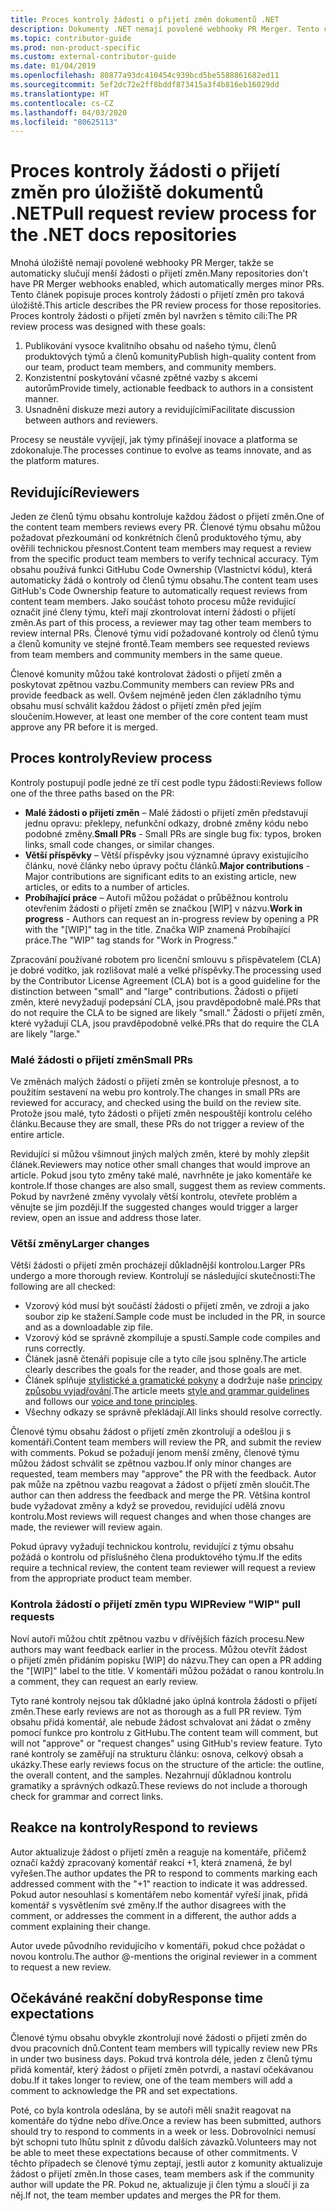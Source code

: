 ```yaml
---
title: Proces kontroly žádosti o přijetí změn dokumentů .NET
description: Dokumenty .NET nemají povolené webhooky PR Merger. Tento článek popisuje proces kontroly žádosti o přijetí změn pro taková úložiště.
ms.topic: contributor-guide
ms.prod: non-product-specific
ms.custom: external-contributor-guide
ms.date: 01/04/2019
ms.openlocfilehash: 80877a93dc410454c939bcd5be5588861682ed11
ms.sourcegitcommit: 5ef2dc72e2ff8bddf873415a3f4b816eb16029dd
ms.translationtype: HT
ms.contentlocale: cs-CZ
ms.lasthandoff: 04/03/2020
ms.locfileid: "80625113"
---
```

# <a name="pull-request-review-process-for-the-net-docs-repositories"></a><span data-ttu-id="a67b7-104">Proces kontroly žádosti o přijetí změn pro úložiště dokumentů .NET</span><span class="sxs-lookup"><span data-stu-id="a67b7-104">Pull request review process for the .NET docs repositories</span></span>

<span data-ttu-id="a67b7-105">Mnohá úložiště nemají povolené webhooky PR Merger, takže se automaticky slučují menší žádosti o přijetí změn.</span><span class="sxs-lookup"><span data-stu-id="a67b7-105">Many repositories don't have PR Merger webhooks enabled, which automatically merges minor PRs.</span></span> <span data-ttu-id="a67b7-106">Tento článek popisuje proces kontroly žádosti o přijetí změn pro taková úložiště.</span><span class="sxs-lookup"><span data-stu-id="a67b7-106">This article describes the PR review process for those repositories.</span></span> <span data-ttu-id="a67b7-107">Proces kontroly žádosti o přijetí změn byl navržen s těmito cíli:</span><span class="sxs-lookup"><span data-stu-id="a67b7-107">The PR review process was designed with these goals:</span></span>

1. <span data-ttu-id="a67b7-108">Publikování vysoce kvalitního obsahu od našeho týmu, členů produktových týmů a členů komunity</span><span class="sxs-lookup"><span data-stu-id="a67b7-108">Publish high-quality content from our team, product team members, and community members.</span></span>
1. <span data-ttu-id="a67b7-109">Konzistentní poskytování včasné zpětné vazby s akcemi autorům</span><span class="sxs-lookup"><span data-stu-id="a67b7-109">Provide timely, actionable feedback to authors in a consistent manner.</span></span>
1. <span data-ttu-id="a67b7-110">Usnadnění diskuze mezi autory a revidujícími</span><span class="sxs-lookup"><span data-stu-id="a67b7-110">Facilitate discussion between authors and reviewers.</span></span>

<span data-ttu-id="a67b7-111">Procesy se neustále vyvíjejí, jak týmy přinášejí inovace a platforma se zdokonaluje.</span><span class="sxs-lookup"><span data-stu-id="a67b7-111">The processes continue to evolve as teams innovate, and as the platform matures.</span></span>

## <a name="reviewers"></a><span data-ttu-id="a67b7-112">Revidující</span><span class="sxs-lookup"><span data-stu-id="a67b7-112">Reviewers</span></span>

<span data-ttu-id="a67b7-113">Jeden ze členů týmu obsahu kontroluje každou žádost o přijetí změn.</span><span class="sxs-lookup"><span data-stu-id="a67b7-113">One of the content team members reviews every PR.</span></span> <span data-ttu-id="a67b7-114">Členové týmu obsahu můžou požadovat přezkoumání od konkrétních členů produktového týmu, aby ověřili technickou přesnost.</span><span class="sxs-lookup"><span data-stu-id="a67b7-114">Content team members may request a review from the specific product team members to verify technical accuracy.</span></span> <span data-ttu-id="a67b7-115">Tým obsahu používá funkci GitHubu Code Ownership (Vlastnictví kódu), která automaticky žádá o kontroly od členů týmu obsahu.</span><span class="sxs-lookup"><span data-stu-id="a67b7-115">The content team uses GitHub's Code Ownership feature to automatically request reviews from content team members.</span></span> <span data-ttu-id="a67b7-116">Jako součást tohoto procesu může revidující označit jiné členy týmu, kteří mají zkontrolovat interní žádosti o přijetí změn.</span><span class="sxs-lookup"><span data-stu-id="a67b7-116">As part of this process, a reviewer may tag other team members to review internal PRs.</span></span> <span data-ttu-id="a67b7-117">Členové týmu vidí požadované kontroly od členů týmu a členů komunity ve stejné frontě.</span><span class="sxs-lookup"><span data-stu-id="a67b7-117">Team members see requested reviews from team members and community members in the same queue.</span></span>

<span data-ttu-id="a67b7-118">Členové komunity můžou také kontrolovat žádosti o přijetí změn a poskytovat zpětnou vazbu.</span><span class="sxs-lookup"><span data-stu-id="a67b7-118">Community members can review PRs and provide feedback as well.</span></span> <span data-ttu-id="a67b7-119">Ovšem nejméně jeden člen základního týmu obsahu musí schválit každou žádost o přijetí změn před jejím sloučením.</span><span class="sxs-lookup"><span data-stu-id="a67b7-119">However, at least one member of the core content team must approve any PR before it is merged.</span></span>

## <a name="review-process"></a><span data-ttu-id="a67b7-120">Proces kontroly</span><span class="sxs-lookup"><span data-stu-id="a67b7-120">Review process</span></span>

<span data-ttu-id="a67b7-121">Kontroly postupují podle jedné ze tří cest podle typu žádosti:</span><span class="sxs-lookup"><span data-stu-id="a67b7-121">Reviews follow one of the three paths based on the PR:</span></span>

- <span data-ttu-id="a67b7-122">**Malé žádosti o přijetí změn** – Malé žádosti o přijetí změn představují jednu opravu: překlepy, nefunkční odkazy, drobné změny kódu nebo podobné změny.</span><span class="sxs-lookup"><span data-stu-id="a67b7-122">**Small PRs** - Small PRs are single bug fix: typos, broken links, small code changes, or similar changes.</span></span>
- <span data-ttu-id="a67b7-123">**Větší příspěvky** – Větší příspěvky jsou významné úpravy existujícího článku, nové články nebo úpravy počtu článků.</span><span class="sxs-lookup"><span data-stu-id="a67b7-123">**Major contributions** - Major contributions are significant edits to an existing article, new articles, or edits to a number of articles.</span></span>
- <span data-ttu-id="a67b7-124">**Probíhající práce** – Autoři můžou požádat o průběžnou kontrolu otevřením žádosti o přijetí změn se značkou [WIP] v názvu.</span><span class="sxs-lookup"><span data-stu-id="a67b7-124">**Work in progress** - Authors can request an in-progress review by opening a PR with the "[WIP]" tag in the title.</span></span> <span data-ttu-id="a67b7-125">Značka WIP znamená Probíhající práce.</span><span class="sxs-lookup"><span data-stu-id="a67b7-125">The "WIP" tag stands for "Work in Progress."</span></span> 

<span data-ttu-id="a67b7-126">Zpracování používané robotem pro licenční smlouvu s přispěvatelem (CLA) je dobré vodítko, jak rozlišovat malé a velké příspěvky.</span><span class="sxs-lookup"><span data-stu-id="a67b7-126">The processing used by the Contributor License Agreement (CLA) bot is a good guideline for the distinction between "small" and "large" contributions.</span></span> <span data-ttu-id="a67b7-127">Žádosti o přijetí změn, které nevyžadují podepsání CLA, jsou pravděpodobně malé.</span><span class="sxs-lookup"><span data-stu-id="a67b7-127">PRs that do not require the CLA to be signed are likely "small."</span></span> <span data-ttu-id="a67b7-128">Žádosti o přijetí změn, které vyžadují CLA, jsou pravděpodobně velké.</span><span class="sxs-lookup"><span data-stu-id="a67b7-128">PRs that do require the CLA are likely "large."</span></span>

### <a name="small-prs"></a><span data-ttu-id="a67b7-129">Malé žádosti o přijetí změn</span><span class="sxs-lookup"><span data-stu-id="a67b7-129">Small PRs</span></span>

<span data-ttu-id="a67b7-130">Ve změnách malých žádostí o přijetí změn se kontroluje přesnost, a to použitím sestavení na webu pro kontroly.</span><span class="sxs-lookup"><span data-stu-id="a67b7-130">The changes in small PRs are reviewed for accuracy, and checked using the build on the review site.</span></span> <span data-ttu-id="a67b7-131">Protože jsou malé, tyto žádosti o přijetí změn nespouštějí kontrolu celého článku.</span><span class="sxs-lookup"><span data-stu-id="a67b7-131">Because they are small, these PRs do not trigger a review of the entire article.</span></span> 

<span data-ttu-id="a67b7-132">Revidující si můžou všimnout jiných malých změn, které by mohly zlepšit článek.</span><span class="sxs-lookup"><span data-stu-id="a67b7-132">Reviewers may notice other small changes that would improve an article.</span></span> <span data-ttu-id="a67b7-133">Pokud jsou tyto změny také malé, navrhněte je jako komentáře ke kontrole.</span><span class="sxs-lookup"><span data-stu-id="a67b7-133">If those changes are also small, suggest them as review comments.</span></span> <span data-ttu-id="a67b7-134">Pokud by navržené změny vyvolaly větší kontrolu, otevřete problém a věnujte se jim později.</span><span class="sxs-lookup"><span data-stu-id="a67b7-134">If the suggested changes would trigger a larger review, open an issue and address those later.</span></span> 

### <a name="larger-changes"></a><span data-ttu-id="a67b7-135">Větší změny</span><span class="sxs-lookup"><span data-stu-id="a67b7-135">Larger changes</span></span>

<span data-ttu-id="a67b7-136">Větší žádosti o přijetí změn procházejí důkladnější kontrolou.</span><span class="sxs-lookup"><span data-stu-id="a67b7-136">Larger PRs undergo a more thorough review.</span></span> <span data-ttu-id="a67b7-137">Kontrolují se následující skutečnosti:</span><span class="sxs-lookup"><span data-stu-id="a67b7-137">The following are all checked:</span></span>

- <span data-ttu-id="a67b7-138">Vzorový kód musí být součástí žádosti o přijetí změn, ve zdroji a jako soubor zip ke stažení.</span><span class="sxs-lookup"><span data-stu-id="a67b7-138">Sample code must be included in the PR, in source and as a downloadable zip file.</span></span>
- <span data-ttu-id="a67b7-139">Vzorový kód se správně zkompiluje a spustí.</span><span class="sxs-lookup"><span data-stu-id="a67b7-139">Sample code compiles and runs correctly.</span></span>
- <span data-ttu-id="a67b7-140">Článek jasně čtenáři popisuje cíle a tyto cíle jsou splněny.</span><span class="sxs-lookup"><span data-stu-id="a67b7-140">The article clearly describes the goals for the reader, and those goals are met.</span></span>
- <span data-ttu-id="a67b7-141">Článek splňuje [stylistické a gramatické pokyny](dotnet-style-guide.md) a dodržuje naše [principy způsobu vyjadřování](dotnet-voice-tone.md).</span><span class="sxs-lookup"><span data-stu-id="a67b7-141">The article meets [style and grammar guidelines](dotnet-style-guide.md) and follows our [voice and tone principles](dotnet-voice-tone.md).</span></span>
- <span data-ttu-id="a67b7-142">Všechny odkazy se správně překládají.</span><span class="sxs-lookup"><span data-stu-id="a67b7-142">All links should resolve correctly.</span></span>

<span data-ttu-id="a67b7-143">Členové týmu obsahu žádost o přijetí změn zkontrolují a odešlou ji s komentáři.</span><span class="sxs-lookup"><span data-stu-id="a67b7-143">Content team members will review the PR, and submit the review with comments.</span></span> <span data-ttu-id="a67b7-144">Pokud se požadují jenom menší změny, členové týmu můžou žádost schválit se zpětnou vazbou.</span><span class="sxs-lookup"><span data-stu-id="a67b7-144">If only minor changes are requested, team members may "approve" the PR with the feedback.</span></span> <span data-ttu-id="a67b7-145">Autor pak může na zpětnou vazbu reagovat a žádost o přijetí změn sloučit.</span><span class="sxs-lookup"><span data-stu-id="a67b7-145">The author can then address the feedback and merge the PR.</span></span> <span data-ttu-id="a67b7-146">Většina kontrol bude vyžadovat změny a když se provedou, revidující udělá znovu kontrolu.</span><span class="sxs-lookup"><span data-stu-id="a67b7-146">Most reviews will request changes and when those changes are made, the reviewer will review again.</span></span>

<span data-ttu-id="a67b7-147">Pokud úpravy vyžadují technickou kontrolu, revidující z týmu obsahu požádá o kontrolu od příslušného člena produktového týmu.</span><span class="sxs-lookup"><span data-stu-id="a67b7-147">If the edits require a technical review, the content team reviewer will request a review from the appropriate product team member.</span></span>

### <a name="review-wip-pull-requests"></a><span data-ttu-id="a67b7-148">Kontrola žádostí o přijetí změn typu WIP</span><span class="sxs-lookup"><span data-stu-id="a67b7-148">Review "WIP" pull requests</span></span>

<span data-ttu-id="a67b7-149">Noví autoři můžou chtít zpětnou vazbu v dřívějších fázích procesu.</span><span class="sxs-lookup"><span data-stu-id="a67b7-149">New authors may want feedback earlier in the process.</span></span> <span data-ttu-id="a67b7-150">Můžou otevřít žádost o přijetí změn přidáním popisku [WIP] do názvu.</span><span class="sxs-lookup"><span data-stu-id="a67b7-150">They can open a PR adding the "[WIP]" label to the title.</span></span> <span data-ttu-id="a67b7-151">V komentáři můžou požádat o ranou kontrolu.</span><span class="sxs-lookup"><span data-stu-id="a67b7-151">In a comment, they can request an early review.</span></span>

<span data-ttu-id="a67b7-152">Tyto rané kontroly nejsou tak důkladné jako úplná kontrola žádosti o přijetí změn.</span><span class="sxs-lookup"><span data-stu-id="a67b7-152">These early reviews are not as thorough as a full PR review.</span></span> <span data-ttu-id="a67b7-153">Tým obsahu přidá komentář, ale nebude žádost schvalovat ani žádat o změny pomocí funkce pro kontrolu z GitHubu.</span><span class="sxs-lookup"><span data-stu-id="a67b7-153">The content team will comment, but will not "approve" or "request changes" using GitHub's review feature.</span></span> <span data-ttu-id="a67b7-154">Tyto rané kontroly se zaměřují na strukturu článku: osnova, celkový obsah a ukázky.</span><span class="sxs-lookup"><span data-stu-id="a67b7-154">These early reviews focus on the structure of the article: the outline, the overall content, and the samples.</span></span> <span data-ttu-id="a67b7-155">Nezahrnují důkladnou kontrolu gramatiky a správných odkazů.</span><span class="sxs-lookup"><span data-stu-id="a67b7-155">These reviews do not include a thorough check for grammar and correct links.</span></span>

## <a name="respond-to-reviews"></a><span data-ttu-id="a67b7-156">Reakce na kontroly</span><span class="sxs-lookup"><span data-stu-id="a67b7-156">Respond to reviews</span></span>

<span data-ttu-id="a67b7-157">Autor aktualizuje žádost o přijetí změn a reaguje na komentáře, přičemž označí každý zpracovaný komentář reakcí +1, která znamená, že byl vyřešen.</span><span class="sxs-lookup"><span data-stu-id="a67b7-157">The author updates the PR to respond to comments marking each addressed comment with the "+1" reaction to indicate it was addressed.</span></span> <span data-ttu-id="a67b7-158">Pokud autor nesouhlasí s komentářem nebo komentář vyřeší jinak, přidá komentář s vysvětlením své změny.</span><span class="sxs-lookup"><span data-stu-id="a67b7-158">If the author disagrees with the comment, or addresses the comment in a different, the author adds a comment explaining their change.</span></span>

<span data-ttu-id="a67b7-159">Autor uvede původního revidujícího v komentáři, pokud chce požádat o novou kontrolu.</span><span class="sxs-lookup"><span data-stu-id="a67b7-159">The author @-mentions the original reviewer in a comment to request a new review.</span></span> 

## <a name="response-time-expectations"></a><span data-ttu-id="a67b7-160">Očekáváné reakční doby</span><span class="sxs-lookup"><span data-stu-id="a67b7-160">Response time expectations</span></span>

<span data-ttu-id="a67b7-161">Členové týmu obsahu obvykle zkontrolují nové žádosti o přijetí změn do dvou pracovních dnů.</span><span class="sxs-lookup"><span data-stu-id="a67b7-161">Content team members will typically review new PRs in under two business days.</span></span> <span data-ttu-id="a67b7-162">Pokud trvá kontrola déle, jeden z členů týmu přidá komentář, který žádost o přijetí změn potvrdí, a nastaví očekávanou dobu.</span><span class="sxs-lookup"><span data-stu-id="a67b7-162">If it takes longer to review, one of the team members will add a comment to acknowledge the PR and set expectations.</span></span>

<span data-ttu-id="a67b7-163">Poté, co byla kontrola odeslána, by se autoři měli snažit reagovat na komentáře do týdne nebo dříve.</span><span class="sxs-lookup"><span data-stu-id="a67b7-163">Once a review has been submitted, authors should try to respond to comments in a week or less.</span></span> <span data-ttu-id="a67b7-164">Dobrovolníci nemusí být schopni tuto lhůtu splnit z důvodu dalších závazků.</span><span class="sxs-lookup"><span data-stu-id="a67b7-164">Volunteers may not be able to meet these expectations because of other commitments.</span></span> <span data-ttu-id="a67b7-165">V těchto případech se členové týmu zeptají, jestli autor z komunity aktualizuje žádost o přijetí změn.</span><span class="sxs-lookup"><span data-stu-id="a67b7-165">In those cases, team members ask if the community author will update the PR.</span></span> <span data-ttu-id="a67b7-166">Pokud ne, aktualizuje ji člen týmu a sloučí ji za něj.</span><span class="sxs-lookup"><span data-stu-id="a67b7-166">If not, the team member updates and merges the PR for them.</span></span>
